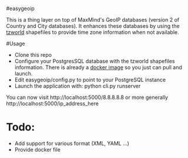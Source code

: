#easygeoip

This is a thing layer on top of MaxMind's GeoIP databases (version 2 of Country and City databases).
It enhances these databases by using the [tzworld](http://efele.net/maps/tz/world/) shapefiles to 
provide time zone information when not available.
 
#Usage

- Clone this repo
- Configure your PostgresSQL database with the tzworld shapefiles information. There is already
a [docker image](https://registry.hub.docker.com/u/yoanisgil/tzworld/) so you just can pull and 
launch.
- Edit easygeoip/config.py to point to your PostgreSQL instance
- Launch the application with: python cli.py runserver

You can now visit http://localhost:5000/8.8.8.8.8 or more generally http://localhost:5000/ip_address_here


# Todo:

- Add support for various format (XML, YAML ...)
- Provide docker file



